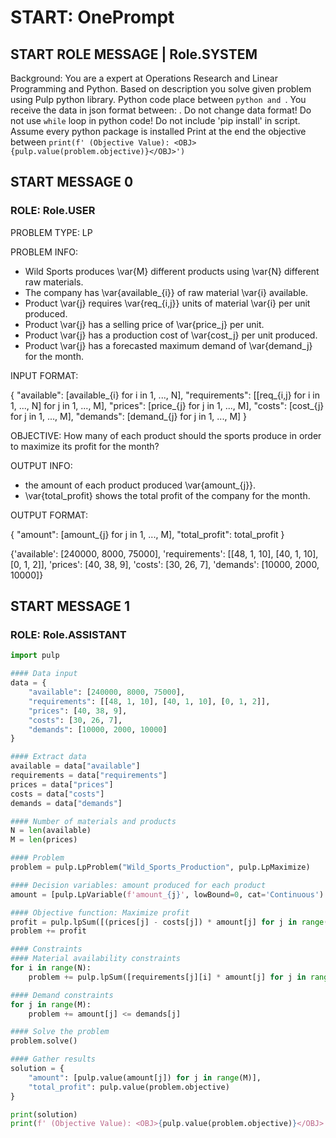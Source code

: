 # START: OnePrompt 
## START ROLE MESSAGE | Role.SYSTEM 
Background: You are a expert at Operations Research and Linear Programming and Python. Based on description you solve given problem using Pulp python library. Python code place between ```python and ```. You receive the data in json format between: <DATA></DATA>. Do not change data format! Do not use `while` loop in python code! Do not include 'pip install' in script. Assume every python package is installed Print at the end the objective between <OBJ></OBJ> `print(f' (Objective Value): <OBJ>{pulp.value(problem.objective)}</OBJ>')`  
## START MESSAGE 0 
### ROLE: Role.USER
<DESCRIPTION>
PROBLEM TYPE: LP

PROBLEM INFO:

- Wild Sports produces \var{M} different products using \var{N} different raw materials.
- The company has \var{available_{i}} of raw material \var{i} available.
- Product \var{j} requires \var{req_{i,j}} units of material \var{i} per unit produced.
- Product \var{j} has a selling price of \var{price_j} per unit.
- Product \var{j} has a production cost of \var{cost_j} per unit produced.
- Product \var{j} has a forecasted maximum demand of \var{demand_j} for the month.

INPUT FORMAT: 

{
    "available": [available_{i} for i in 1, ..., N],
    "requirements": [[req_{i,j} for i in 1, ..., N] for j in 1, ..., M],
    "prices": [price_{j} for j in 1, ..., M],
    "costs": [cost_{j} for j in 1, ..., M],
    "demands": [demand_{j} for j in 1, ..., M]
}

OBJECTIVE: How many of each product should the sports produce in order to maximize its profit for the month?

OUTPUT INFO:

- the amount of each product produced \var{amount_{j}}.
- \var{total_profit} shows the total profit of the company for the month.

OUTPUT FORMAT:

{
    "amount": [amount_{j} for j in 1, ..., M],
    "total_profit": total_profit
}

</DESCRIPTION>
<DATA>
{'available': [240000, 8000, 75000], 'requirements': [[48, 1, 10], [40, 1, 10], [0, 1, 2]], 'prices': [40, 38, 9], 'costs': [30, 26, 7], 'demands': [10000, 2000, 10000]}</DATA>


## START MESSAGE 1 
### ROLE: Role.ASSISTANT
```python
import pulp

#### Data input
data = {
    "available": [240000, 8000, 75000],
    "requirements": [[48, 1, 10], [40, 1, 10], [0, 1, 2]],
    "prices": [40, 38, 9],
    "costs": [30, 26, 7],
    "demands": [10000, 2000, 10000]
}

#### Extract data
available = data["available"]
requirements = data["requirements"]
prices = data["prices"]
costs = data["costs"]
demands = data["demands"]

#### Number of materials and products
N = len(available)
M = len(prices)

#### Problem
problem = pulp.LpProblem("Wild_Sports_Production", pulp.LpMaximize)

#### Decision variables: amount produced for each product
amount = [pulp.LpVariable(f'amount_{j}', lowBound=0, cat='Continuous') for j in range(M)]

#### Objective function: Maximize profit
profit = pulp.lpSum([(prices[j] - costs[j]) * amount[j] for j in range(M)])
problem += profit

#### Constraints
#### Material availability constraints
for i in range(N):
    problem += pulp.lpSum([requirements[j][i] * amount[j] for j in range(M)]) <= available[i]

#### Demand constraints
for j in range(M):
    problem += amount[j] <= demands[j]

#### Solve the problem
problem.solve()

#### Gather results
solution = {
    "amount": [pulp.value(amount[j]) for j in range(M)],
    "total_profit": pulp.value(problem.objective)
}

print(solution)
print(f' (Objective Value): <OBJ>{pulp.value(problem.objective)}</OBJ>')
```

